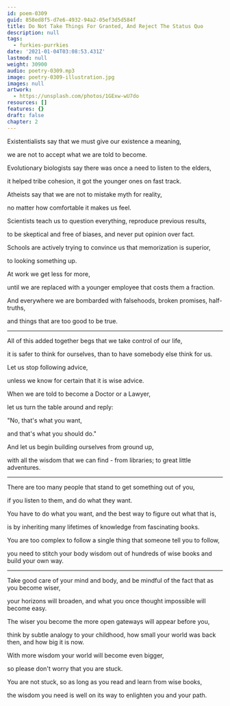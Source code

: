 ```yaml
---
id: poem-0309
guid: 858ed8f5-d7e6-4932-94a2-05ef3d5d584f
title: Do Not Take Things For Granted, And Reject The Status Quo
description: null
tags:
  - furkies-purrkies
date: '2021-01-04T03:08:53.431Z'
lastmod: null
weight: 30900
audio: poetry-0309.mp3
image: poetry-0309-illustration.jpg
images: null
artwork:
  - https://unsplash.com/photos/1GExw-wU7do
resources: []
features: {}
draft: false
chapter: 2
---
```


Existentialists say that we must give our existence a meaning,

we are not to accept what we are told to become.

Evolutionary biologists say there was once a need to listen to the elders,

it helped tribe cohesion, it got the younger ones on fast track.

Atheists say that we are not to mistake myth for reality,

no matter how comfortable it makes us feel.

Scientists teach us to question everything, reproduce previous results,

to be skeptical and free of biases, and never put opinion over fact.

Schools are actively trying to convince us that memorization is superior,

to looking something up.

At work we get less for more,

until we are replaced with a younger employee that costs them a fraction.

And everywhere we are bombarded with falsehoods, broken promises, half-truths,

and things that are too good to be true.

---

All of this added together begs that we take control of our life,

it is safer to think for ourselves, than to have somebody else think for us.

Let us stop following advice,

unless we know for certain that it is wise advice.

When we are told to become a Doctor or a Lawyer,

let us turn the table around and reply:

"No, that's what you want,

and that's what you should do."

And let us begin building ourselves from ground up,

with all the wisdom that we can find - from libraries; to great little adventures.

---

There are too many people that stand to get something out of you,

if you listen to them, and do what they want.

You have to do what you want, and the best way to figure out what that is,

is by inheriting many lifetimes of knowledge from fascinating books.

You are too complex to follow a single thing that someone tell you to follow,

you need to stitch your body wisdom out of hundreds of wise books and build your own way.

---

Take good care of your mind and body, and be mindful of the fact that as you become wiser,

your horizons will broaden, and what you once thought impossible will become easy.

The wiser you become the more open gateways will appear before you,

think by subtle analogy to your childhood, how small your world was back then, and how big it is now.

With more wisdom your world will become even bigger,

so please don't worry that you are stuck.

You are not stuck, so as long as you read and learn from wise books,

the wisdom you need is well on its way to enlighten you and your path.

